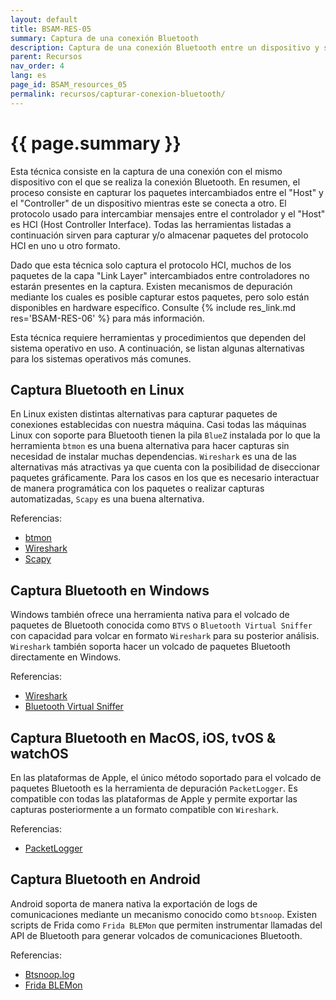 ```yaml
---
layout: default
title: BSAM-RES-05
summary: Captura de una conexión Bluetooth
description: Captura de una conexión Bluetooth entre un dispositivo y su controlador para analizar el tráfico Bluetooth
parent: Recursos
nav_order: 4
lang: es
page_id: BSAM_resources_05
permalink: recursos/capturar-conexion-bluetooth/
---
```


# {{ page.summary }}

Esta técnica consiste en la captura de una conexión con el mismo dispositivo con el que se realiza la conexión Bluetooth. En resumen, el proceso consiste en capturar los paquetes intercambiados entre el "Host" y el "Controller" de un dispositivo mientras este se conecta a otro. El protocolo usado para intercambiar mensajes entre el controlador y el "Host" es HCI (Host Controller Interface). Todas las herramientas listadas a continuación sirven para capturar y/o almacenar paquetes del protocolo HCI en uno u otro formato.

Dado que esta técnica solo captura el protocolo HCI, muchos de los paquetes de la capa "Link Layer" intercambiados entre controladores no estarán presentes en la captura. Existen mecanismos de depuración mediante los cuales es posible capturar estos paquetes, pero solo están disponibles en hardware específico. Consulte {% include res_link.md res='BSAM-RES-06' %} para más información.

Esta técnica requiere herramientas y procedimientos que dependen del sistema operativo en uso. A continuación, se listan algunas alternativas para los sistemas operativos más comunes.


## Captura Bluetooth en Linux

En Linux existen distintas alternativas para capturar paquetes de conexiones establecidas con nuestra máquina. Casi todas las máquinas Linux con soporte para Bluetooth tienen la pila `BlueZ` instalada por lo que la herramienta `btmon` es una buena alternativa para hacer capturas sin necesidad de instalar muchas dependencias. `Wireshark` es una de las alternativas más atractivas ya que cuenta con la posibilidad de diseccionar paquetes gráficamente. Para los casos en los que es necesario interactuar de manera programática con los paquetes o realizar capturas automatizadas, `Scapy` es una buena alternativa.

Referencias:

* [btmon](https://man.archlinux.org/man/extra/bluez-utils/btmon.1.en)
* [Wireshark](https://wiki.wireshark.org/Bluetooth)
* [Scapy](https://scapy.readthedocs.io/en/latest/layers/bluetooth.html)


## Captura Bluetooth en Windows

Windows también ofrece una herramienta nativa para el volcado de paquetes de Bluetooth conocida como `BTVS` o `Bluetooth Virtual Sniffer` con capacidad para volcar en formato `Wireshark` para su posterior análisis. `Wireshark` también soporta hacer un volcado de paquetes Bluetooth directamente en Windows.

Referencias:

* [Wireshark](https://wiki.wireshark.org/Bluetooth)
* [Bluetooth Virtual Sniffer](https://learn.microsoft.com/en-us/windows-hardware/drivers/bluetooth/testing-btp-tools-btvs)


## Captura Bluetooth en MacOS, iOS, tvOS & watchOS

En las plataformas de Apple, el único método soportado para el volcado de paquetes Bluetooth es la herramienta de depuración `PacketLogger`. Es compatible con todas las plataformas de Apple y permite exportar las capturas posteriormente a un formato compatible con `Wireshark`.

Referencias:

* [PacketLogger](https://developer.apple.com/bug-reporting/profiles-and-logs/?name=bluetooth)


## Captura Bluetooth en Android

Android soporta de manera nativa la exportación de logs de comunicaciones mediante un mecanismo conocido como `btsnoop`. Existen scripts de Frida como `Frida BLEMon` que permiten instrumentar llamadas del API de Bluetooth para generar volcados de comunicaciones Bluetooth.

Referencias:

* [Btsnoop.log](https://source.android.com/docs/core/connect/bluetooth/verifying_debugging?hl=es-419#debugging-with-logs)
* [Frida BLEMon](https://github.com/optiv/blemon)
